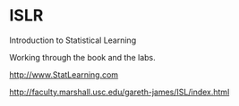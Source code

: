 # ISLR
Introduction to Statistical Learning

Working through the book and the labs.

http://www.StatLearning.com

http://faculty.marshall.usc.edu/gareth-james/ISL/index.html

